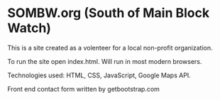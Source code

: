# SOMBW.org  (South of Main Block Watch)
This is a site created as a volenteer for a local non-profit organization.

To run the site open index.html.  Will run in most modern browsers.

Technologies used: HTML, CSS, JavaScript, Google Maps API.

Front end contact form written by getbootstrap.com
